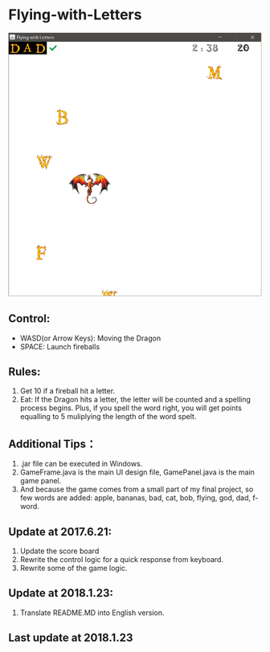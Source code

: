 # Flying-with-Letters

![image](https://github.com/qiaofengmarco/Flying-with-Letters/raw/master/ui-description.png)

## Control:
- WASD(or Arrow Keys): Moving the Dragon
- SPACE: Launch fireballs

## Rules:
1. Get 10 if a fireball hit a letter.
2. Eat: If the Dragon hits a letter, the letter will be counted and a spelling process begins. Plus, if you spell the word right, you will get points equalling to 5 muliplying the length of the word spelt. 

## Additional Tips：
1. .jar file can be executed in Windows.
2. GameFrame.java is the main UI design file, GamePanel.java is the main game panel.
3. And because the game comes from a small part of my final project, so few words are added: apple, bananas, bad, cat, bob, flying, god, dad, f-word.

## Update at 2017.6.21:
1. Update the score board
2. Rewrite the control logic for a quick response from keyboard.
3. Rewrite some of the game logic.

## Update at 2018.1.23:
1. Translate README.MD into English version.

## Last update at 2018.1.23
